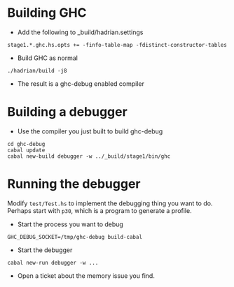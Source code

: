 # Building GHC

* Add the following to _build/hadrian.settings

```
stage1.*.ghc.hs.opts += -finfo-table-map -fdistinct-constructor-tables
```

* Build GHC as normal

```
./hadrian/build -j8
```

* The result is a ghc-debug enabled compiler

# Building a debugger

* Use the compiler you just built to build ghc-debug

```
cd ghc-debug
cabal update
cabal new-build debugger -w ../_build/stage1/bin/ghc
```

# Running the debugger

Modify `test/Test.hs` to implement the debugging thing you want to do. Perhaps
start with `p30`, which is a program to generate a profile.


* Start the process you want to debug
```
GHC_DEBUG_SOCKET=/tmp/ghc-debug build-cabal
```

* Start the debugger
```
cabal new-run debugger -w ...
```

* Open a ticket about the memory issue you find.


